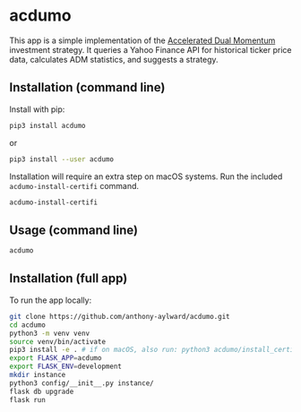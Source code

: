 # acdumo

This app is a simple implementation of the [Accelerated Dual Momentum](https://engineeredportfolio.com/2018/05/02/accelerating-dual-momentum-investing/) investment strategy. It
queries a Yahoo Finance API for historical ticker price data, calculates ADM
statistics, and suggests a strategy.

## Installation (command line)

Install with pip:

```sh
pip3 install acdumo
```
or
```sh
pip3 install --user acdumo
```

Installation will require an extra step on macOS systems. Run the included `acdumo-install-certifi` command.

```sh
acdumo-install-certifi
```

## Usage (command line)

```sh
acdumo
```


## Installation (full app)

To run the app locally:

```sh
git clone https://github.com/anthony-aylward/acdumo.git
cd acdumo
python3 -m venv venv
source venv/bin/activate
pip3 install -e . # if on macOS, also run: python3 acdumo/install_certifi.py
export FLASK_APP=acdumo
export FLASK_ENV=development
mkdir instance
python3 config/__init__.py instance/
flask db upgrade
flask run
```